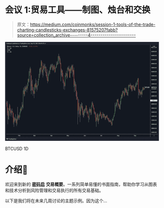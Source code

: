 # 会议 1:贸易工具——制图、烛台和交换

> 原文：<https://medium.com/coinmonks/session-1-tools-of-the-trade-charting-candlesticks-exchanges-81575207fabb?source=collection_archive---------4----------------------->

![](img/a8e5435404943f5ce5082fdbfb7fe037.png)

BTCUSD 1D

# 介绍👋

欢迎来到新的 [**密码启**](https://cryptokaidojo.com/) **交易概要**。一系列简单易懂的书面指南，帮助你学习从图表和技术分析到风险管理和交易执行的所有交易基础。

以下是我们将在未来几周讨论的主题示例。因为这个…